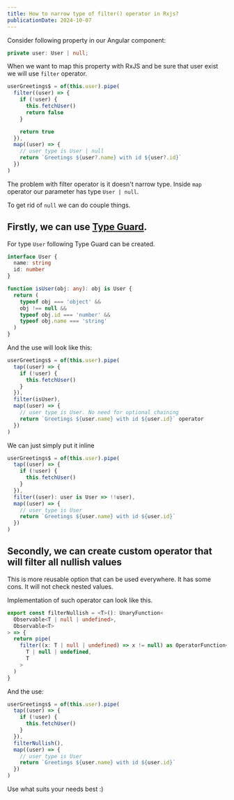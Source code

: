 ```yaml
---
title: How to narrow type of filter() operator in Rxjs?
publicationDate: 2024-10-07
---
```


Consider following property in our Angular component:

```ts
private user: User | null;
```

When we want to map this property with RxJS and be sure that user exist we will use `filter` operator.

```ts
userGreetings$ = of(this.user).pipe(
  filter((user) => {
    if (!user) {
      this.fetchUser()
      return false
    }

    return true
  }),
  map((user) => {
    // user type is User | null
    return `Greetings ${user?.name} with id ${user?.id}`
  })
)
```

The problem with filter operator is it doesn't narrow type. Inside `map` operator our parameter has type `User | null`.

To get rid of `null` we can do couple things.

## Firstly, we can use [Type Guard](https://www.typescriptlang.org/docs/handbook/2/narrowing.html#using-type-predicates).

For type `User` following Type Guard can be created.

```ts
interface User {
  name: string
  id: number
}

function isUser(obj: any): obj is User {
  return (
    typeof obj === 'object' &&
    obj !== null &&
    typeof obj.id === 'number' &&
    typeof obj.name === 'string'
  )
}
```

And the use will look like this:

```ts
userGreetings$ = of(this.user).pipe(
  tap((user) => {
    if (!user) {
      this.fetchUser()
    }
  }),
  filter(isUser),
  map((user) => {
    // user type is User. No need for optional chaining
    return `Greetings ${user.name} with id ${user.id}` operator
  })
)
```

We can just simply put it inline

```ts
userGreetings$ = of(this.user).pipe(
  tap((user) => {
    if (!user) {
      this.fetchUser()
    }
  }),
  filter((user): user is User => !!user),
  map((user) => {
    // user type is User
    return `Greetings ${user.name} with id ${user.id}`
  })
)
```

## Secondly, we can create custom operator that will filter all nullish values

This is more reusable option that can be used everywhere.
It has some cons. It will not check nested values.

Implementation of such operator can look like this.

```ts
export const filterNullish = <T>(): UnaryFunction<
  Observable<T | null | undefined>,
  Observable<T>
> => {
  return pipe(
    filter((x: T | null | undefined) => x != null) as OperatorFunction<
      T | null | undefined,
      T
    >
  )
}
```

And the use:

```ts
userGreetings$ = of(this.user).pipe(
  tap((user) => {
    if (!user) {
      this.fetchUser()
    }
  }),
  filterNullish(),
  map((user) => {
    // user type is User
    return `Greetings ${user.name} with id ${user.id}`
  })
)
```

Use what suits your needs best :)
